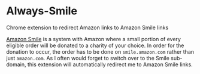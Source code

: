 # Always-Smile
Chrome extension to redirect Amazon links to Amazon Smile links

[Amazon Smile](https://smile.amazon.com/gp/chpf/about/ref=smi_aas_redirect?ie=UTF8&%2AVersion%2A=1&%2Aentries%2A=0) is a system with Amazon where
a small portion of every eligible order will be donated to a charity of your choice. In order for the donation to occur, the order has to be done on 
`smile.amazon.com` rather than just `amazon.com`. As I often would forget to switch over to the Smile sub-domain, this extension will automatically
redirect me to Amazon Smile links.
